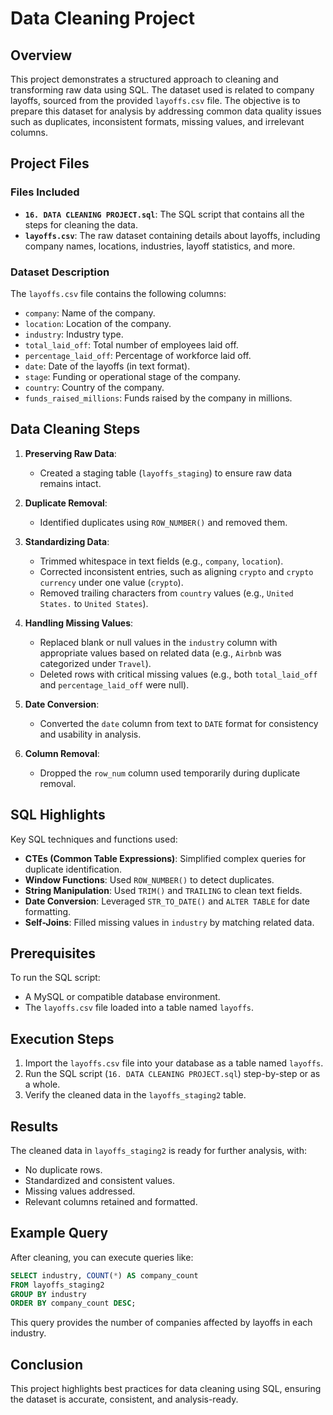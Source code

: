 
# Data Cleaning Project

## Overview
This project demonstrates a structured approach to cleaning and transforming raw data using SQL. The dataset used is related to company layoffs, sourced from the provided `layoffs.csv` file. The objective is to prepare this dataset for analysis by addressing common data quality issues such as duplicates, inconsistent formats, missing values, and irrelevant columns.

## Project Files

### Files Included
- **`16. DATA CLEANING PROJECT.sql`**: The SQL script that contains all the steps for cleaning the data.
- **`layoffs.csv`**: The raw dataset containing details about layoffs, including company names, locations, industries, layoff statistics, and more.

### Dataset Description
The `layoffs.csv` file contains the following columns:
- `company`: Name of the company.
- `location`: Location of the company.
- `industry`: Industry type.
- `total_laid_off`: Total number of employees laid off.
- `percentage_laid_off`: Percentage of workforce laid off.
- `date`: Date of the layoffs (in text format).
- `stage`: Funding or operational stage of the company.
- `country`: Country of the company.
- `funds_raised_millions`: Funds raised by the company in millions.

## Data Cleaning Steps
1. **Preserving Raw Data**:
   - Created a staging table (`layoffs_staging`) to ensure raw data remains intact.

2. **Duplicate Removal**:
   - Identified duplicates using `ROW_NUMBER()` and removed them.

3. **Standardizing Data**:
   - Trimmed whitespace in text fields (e.g., `company`, `location`).
   - Corrected inconsistent entries, such as aligning `crypto` and `crypto currency` under one value (`crypto`).
   - Removed trailing characters from `country` values (e.g., `United States.` to `United States`).

4. **Handling Missing Values**:
   - Replaced blank or null values in the `industry` column with appropriate values based on related data (e.g., `Airbnb` was categorized under `Travel`).
   - Deleted rows with critical missing values (e.g., both `total_laid_off` and `percentage_laid_off` were null).

5. **Date Conversion**:
   - Converted the `date` column from text to `DATE` format for consistency and usability in analysis.

6. **Column Removal**:
   - Dropped the `row_num` column used temporarily during duplicate removal.

## SQL Highlights
Key SQL techniques and functions used:
- **CTEs (Common Table Expressions)**: Simplified complex queries for duplicate identification.
- **Window Functions**: Used `ROW_NUMBER()` to detect duplicates.
- **String Manipulation**: Used `TRIM()` and `TRAILING` to clean text fields.
- **Date Conversion**: Leveraged `STR_TO_DATE()` and `ALTER TABLE` for date formatting.
- **Self-Joins**: Filled missing values in `industry` by matching related data.

## Prerequisites
To run the SQL script:
- A MySQL or compatible database environment.
- The `layoffs.csv` file loaded into a table named `layoffs`.

## Execution Steps
1. Import the `layoffs.csv` file into your database as a table named `layoffs`.
2. Run the SQL script (`16. DATA CLEANING PROJECT.sql`) step-by-step or as a whole.
3. Verify the cleaned data in the `layoffs_staging2` table.

## Results
The cleaned data in `layoffs_staging2` is ready for further analysis, with:
- No duplicate rows.
- Standardized and consistent values.
- Missing values addressed.
- Relevant columns retained and formatted.

## Example Query
After cleaning, you can execute queries like:
```sql
SELECT industry, COUNT(*) AS company_count
FROM layoffs_staging2
GROUP BY industry
ORDER BY company_count DESC;
```
This query provides the number of companies affected by layoffs in each industry.

## Conclusion
This project highlights best practices for data cleaning using SQL, ensuring the dataset is accurate, consistent, and analysis-ready.


